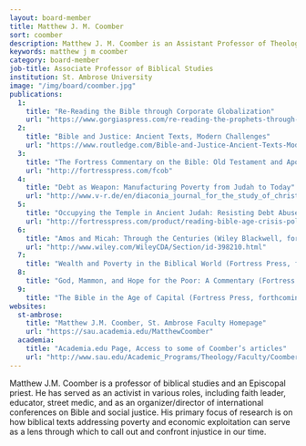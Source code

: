 ```yaml
---
layout: board-member
title: Matthew J. M. Coomber
sort: coomber
description: Matthew J. M. Coomber is an Assistant Professor of Theology in biblical studies at St. Ambrose University and an Episcopal priest.
keywords: matthew j m coomber
category: board-member
job-title: Associate Professor of Biblical Studies
institution: St. Ambrose University
image: "/img/board/coomber.jpg"
publications:
  1:
    title: "Re-Reading the Bible through Corporate Globalization"
    url: "https://www.gorgiaspress.com/re-reading-the-prophets-through-corporate-globalization"
  2:
    title: "Bible and Justice: Ancient Texts, Modern Challenges"
    url: "https://www.routledge.com/Bible-and-Justice-Ancient-Texts-Modern-Challenges/Coomber/p/book/9781845535278"
  3:
    title: "The Fortress Commentary on the Bible: Old Testament and Apocrypha"
    url: "http://fortresspress.com/fcob"
  4:
    title: "Debt as Weapon: Manufacturing Poverty from Judah to Today"
    url: "http://www.v-r.de/en/diaconia_journal_for_the_study_of_christian_social_practice_2015_6_1/me-0/1009904/"
  5:
    title: "Occupying the Temple in Ancient Judah: Resisting Debt Abuses from Jerusalem to Wall Street"
    url: "http://fortresspress.com/product/reading-bible-age-crisis-political-exegesis-new-day"
  6:
    title: "Amos and Micah: Through the Centuries (Wiley Blackwell, forthcoming)"
    url: "http://www.wiley.com/WileyCDA/Section/id-398210.html"
  7:
    title: "Wealth and Poverty in the Biblical World (Fortress Press, forthcoming)"
  8:
    title: "God, Mammon, and Hope for the Poor: A Commentary (Fortress Press, forthcoming)"
  9:
    title: "The Bible in the Age of Capital (Fortress Press, forthcoming)"
websites:
  st-ambrose:
    title: "Matthew J.M. Coomber, St. Ambrose Faculty Homepage"
    url: "https://sau.academia.edu/MatthewCoomber"
  academia:
    title: "Academia.edu Page, Access to some of Coomber’s articles"
    url: "http://www.sau.edu/Academic_Programs/Theology/Faculty/Coomber_Matthew_JM.html"
---
```

Matthew J.M. Coomber is a professor of biblical studies and an Episcopal priest. He has served as an activist in various roles, including faith leader, educator, street medic, and as an organizer/director of international conferences on Bible and social justice. His primary focus of research is on how biblical texts addressing poverty and economic exploitation can serve as a lens through which to call out and confront injustice in our time.
